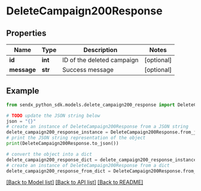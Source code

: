 # DeleteCampaign200Response


## Properties

Name | Type | Description | Notes
------------ | ------------- | ------------- | -------------
**id** | **int** | ID of the deleted campaign | [optional] 
**message** | **str** | Success message | [optional] 

## Example

```python
from sendx_python_sdk.models.delete_campaign200_response import DeleteCampaign200Response

# TODO update the JSON string below
json = "{}"
# create an instance of DeleteCampaign200Response from a JSON string
delete_campaign200_response_instance = DeleteCampaign200Response.from_json(json)
# print the JSON string representation of the object
print(DeleteCampaign200Response.to_json())

# convert the object into a dict
delete_campaign200_response_dict = delete_campaign200_response_instance.to_dict()
# create an instance of DeleteCampaign200Response from a dict
delete_campaign200_response_from_dict = DeleteCampaign200Response.from_dict(delete_campaign200_response_dict)
```
[[Back to Model list]](../README.md#documentation-for-models) [[Back to API list]](../README.md#documentation-for-api-endpoints) [[Back to README]](../README.md)


